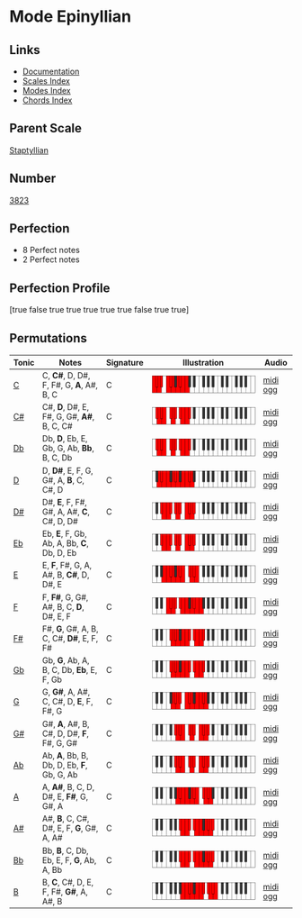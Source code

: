 # Mode Epinyllian

## Links

- [Documentation](index.md)
- [Scales Index](Scales.md)
- [Modes Index](Modes.md)
- [Chords Index](Chords.md)

## Parent Scale

[Staptyllian](ScaleStaptyllian.md)

## Number

[3823](https://ianring.com/musictheory/scales/3823)

## Perfection

- 8 Perfect notes
- 2 Perfect notes

## Perfection Profile

[true false true true true true true false true true]

## Permutations

| Tonic | Notes | Signature | Illustration | Audio |
|-------|-------|-----------|--------------|-------|
| [C](ModeCNaturalEpinyllian.md) | C, **C#**, D, D#, F, F#, G, **A**, A#, B, C | C | ![CNaturalEpinyllian](ModeCNaturalEpinyllian.png) | [midi](ModeCNaturalEpinyllian.mid) [ogg](ModeCNaturalEpinyllian.ogg) |
| [C#](ModeCSharpEpinyllian.md) | C#, **D**, D#, E, F#, G, G#, **A#**, B, C, C# | C | ![CSharpEpinyllian](ModeCSharpEpinyllian.png) | [midi](ModeCSharpEpinyllian.mid) [ogg](ModeCSharpEpinyllian.ogg) |
| [Db](ModeDFlatEpinyllian.md) | Db, **D**, Eb, E, Gb, G, Ab, **Bb**, B, C, Db | C | ![DFlatEpinyllian](ModeDFlatEpinyllian.png) | [midi](ModeDFlatEpinyllian.mid) [ogg](ModeDFlatEpinyllian.ogg) |
| [D](ModeDNaturalEpinyllian.md) | D, **D#**, E, F, G, G#, A, **B**, C, C#, D | C | ![DNaturalEpinyllian](ModeDNaturalEpinyllian.png) | [midi](ModeDNaturalEpinyllian.mid) [ogg](ModeDNaturalEpinyllian.ogg) |
| [D#](ModeDSharpEpinyllian.md) | D#, **E**, F, F#, G#, A, A#, **C**, C#, D, D# | C | ![DSharpEpinyllian](ModeDSharpEpinyllian.png) | [midi](ModeDSharpEpinyllian.mid) [ogg](ModeDSharpEpinyllian.ogg) |
| [Eb](ModeEFlatEpinyllian.md) | Eb, **E**, F, Gb, Ab, A, Bb, **C**, Db, D, Eb | C | ![EFlatEpinyllian](ModeEFlatEpinyllian.png) | [midi](ModeEFlatEpinyllian.mid) [ogg](ModeEFlatEpinyllian.ogg) |
| [E](ModeENaturalEpinyllian.md) | E, **F**, F#, G, A, A#, B, **C#**, D, D#, E | C | ![ENaturalEpinyllian](ModeENaturalEpinyllian.png) | [midi](ModeENaturalEpinyllian.mid) [ogg](ModeENaturalEpinyllian.ogg) |
| [F](ModeFNaturalEpinyllian.md) | F, **F#**, G, G#, A#, B, C, **D**, D#, E, F | C | ![FNaturalEpinyllian](ModeFNaturalEpinyllian.png) | [midi](ModeFNaturalEpinyllian.mid) [ogg](ModeFNaturalEpinyllian.ogg) |
| [F#](ModeFSharpEpinyllian.md) | F#, **G**, G#, A, B, C, C#, **D#**, E, F, F# | C | ![FSharpEpinyllian](ModeFSharpEpinyllian.png) | [midi](ModeFSharpEpinyllian.mid) [ogg](ModeFSharpEpinyllian.ogg) |
| [Gb](ModeGFlatEpinyllian.md) | Gb, **G**, Ab, A, B, C, Db, **Eb**, E, F, Gb | C | ![GFlatEpinyllian](ModeGFlatEpinyllian.png) | [midi](ModeGFlatEpinyllian.mid) [ogg](ModeGFlatEpinyllian.ogg) |
| [G](ModeGNaturalEpinyllian.md) | G, **G#**, A, A#, C, C#, D, **E**, F, F#, G | C | ![GNaturalEpinyllian](ModeGNaturalEpinyllian.png) | [midi](ModeGNaturalEpinyllian.mid) [ogg](ModeGNaturalEpinyllian.ogg) |
| [G#](ModeGSharpEpinyllian.md) | G#, **A**, A#, B, C#, D, D#, **F**, F#, G, G# | C | ![GSharpEpinyllian](ModeGSharpEpinyllian.png) | [midi](ModeGSharpEpinyllian.mid) [ogg](ModeGSharpEpinyllian.ogg) |
| [Ab](ModeAFlatEpinyllian.md) | Ab, **A**, Bb, B, Db, D, Eb, **F**, Gb, G, Ab | C | ![AFlatEpinyllian](ModeAFlatEpinyllian.png) | [midi](ModeAFlatEpinyllian.mid) [ogg](ModeAFlatEpinyllian.ogg) |
| [A](ModeANaturalEpinyllian.md) | A, **A#**, B, C, D, D#, E, **F#**, G, G#, A | C | ![ANaturalEpinyllian](ModeANaturalEpinyllian.png) | [midi](ModeANaturalEpinyllian.mid) [ogg](ModeANaturalEpinyllian.ogg) |
| [A#](ModeASharpEpinyllian.md) | A#, **B**, C, C#, D#, E, F, **G**, G#, A, A# | C | ![ASharpEpinyllian](ModeASharpEpinyllian.png) | [midi](ModeASharpEpinyllian.mid) [ogg](ModeASharpEpinyllian.ogg) |
| [Bb](ModeBFlatEpinyllian.md) | Bb, **B**, C, Db, Eb, E, F, **G**, Ab, A, Bb | C | ![BFlatEpinyllian](ModeBFlatEpinyllian.png) | [midi](ModeBFlatEpinyllian.mid) [ogg](ModeBFlatEpinyllian.ogg) |
| [B](ModeBNaturalEpinyllian.md) | B, **C**, C#, D, E, F, F#, **G#**, A, A#, B | C | ![BNaturalEpinyllian](ModeBNaturalEpinyllian.png) | [midi](ModeBNaturalEpinyllian.mid) [ogg](ModeBNaturalEpinyllian.ogg) |
